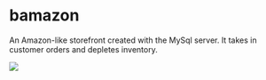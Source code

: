 # bamazon
An Amazon-like storefront created with the MySql server. It takes in customer orders and depletes inventory.







<img src="../bamazonImg/bamazonCustomerCast.gif">
